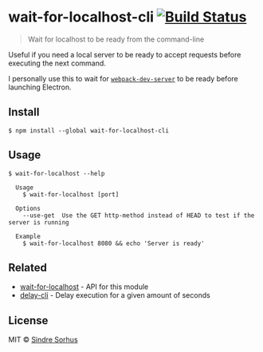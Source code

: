 # wait-for-localhost-cli [![Build Status](https://travis-ci.org/sindresorhus/wait-for-localhost-cli.svg?branch=master)](https://travis-ci.org/sindresorhus/wait-for-localhost-cli)

> Wait for localhost to be ready from the command-line

Useful if you need a local server to be ready to accept requests before executing the next command.

I personally use this to wait for [`webpack-dev-server`](https://github.com/webpack/webpack-dev-server) to be ready before launching Electron.


## Install

```
$ npm install --global wait-for-localhost-cli
```


## Usage

```
$ wait-for-localhost --help

  Usage
    $ wait-for-localhost [port]

  Options
    --use-get  Use the GET http-method instead of HEAD to test if the server is running

  Example
    $ wait-for-localhost 8080 && echo 'Server is ready'
```


## Related

- [wait-for-localhost](https://github.com/sindresorhus/wait-for-localhost) - API for this module
- [delay-cli](https://github.com/sindresorhus/delay-cli) - Delay execution for a given amount of seconds


## License

MIT © [Sindre Sorhus](https://sindresorhus.com)
